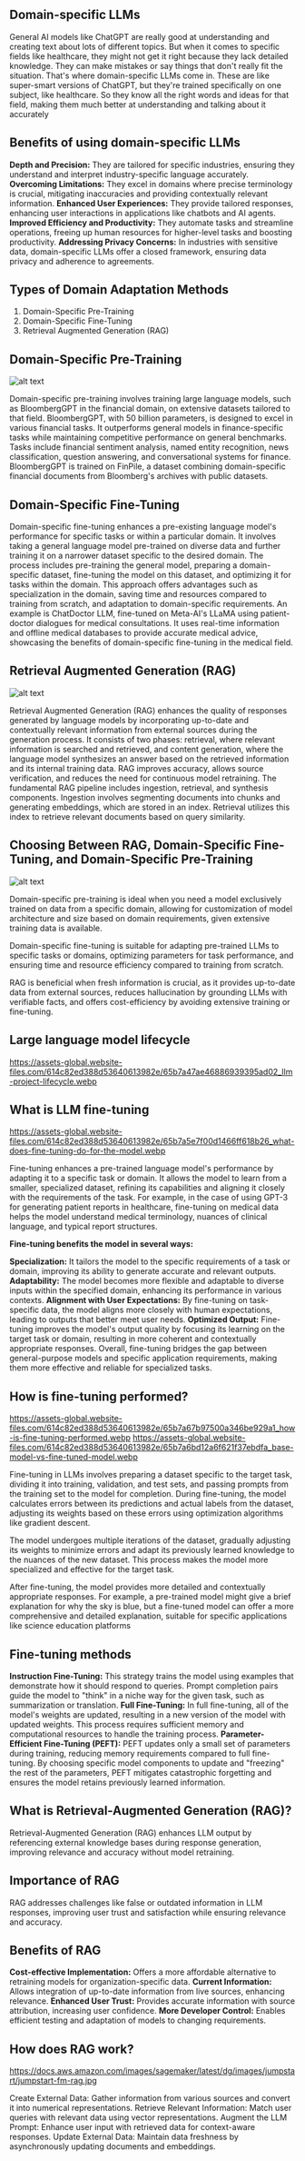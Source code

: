 ## **Domain-specific LLMs**
General AI models like ChatGPT are really good at understanding and creating text about lots of different topics. But when it comes to specific fields like healthcare, they might not get it right because they lack detailed knowledge. They can make mistakes or say things that don't really fit the situation. That's where domain-specific LLMs come in. These are like super-smart versions of ChatGPT, but they're trained specifically on one subject, like healthcare. So they know all the right words and ideas for that field, making them much better at understanding and talking about it accurately
## **Benefits of using domain-specific LLMs**
**Depth and Precision:** They are tailored for specific industries, ensuring they understand and interpret industry-specific language accurately.
**Overcoming Limitations:** They excel in domains where precise terminology is crucial, mitigating inaccuracies and providing contextually relevant information.
**Enhanced User Experiences:** They provide tailored responses, enhancing user interactions in applications like chatbots and AI agents.
**Improved Efficiency and Productivity:** They automate tasks and streamline operations, freeing up human resources for higher-level tasks and boosting productivity.
**Addressing Privacy Concerns:** In industries with sensitive data, domain-specific LLMs offer a closed framework, ensuring data privacy and adherence to agreements.

## **Types of Domain Adaptation Methods**
1)	Domain-Specific Pre-Training
2)	Domain-Specific Fine-Tuning
3)	Retrieval Augmented Generation (RAG)

## **Domain-Specific Pre-Training**
![alt text](image-2.png)

Domain-specific pre-training involves training large language models, such as BloombergGPT in the financial domain, on extensive datasets tailored to that field. BloombergGPT, with 50 billion parameters, is designed to excel in various financial tasks. It outperforms general models in finance-specific tasks while maintaining competitive performance on general benchmarks. Tasks include financial sentiment analysis, named entity recognition, news classification, question answering, and conversational systems for finance. BloombergGPT is trained on FinPile, a dataset combining domain-specific financial documents from Bloomberg's archives with public datasets.
## **Domain-Specific Fine-Tuning**
Domain-specific fine-tuning enhances a pre-existing language model's performance for specific tasks or within a particular domain. It involves taking a general language model pre-trained on diverse data and further training it on a narrower dataset specific to the desired domain. The process includes pre-training the general model, preparing a domain-specific dataset, fine-tuning the model on this dataset, and optimizing it for tasks within the domain. This approach offers advantages such as specialization in the domain, saving time and resources compared to training from scratch, and adaptation to domain-specific requirements. An example is ChatDoctor LLM, fine-tuned on Meta-AI's LLaMA using patient-doctor dialogues for medical consultations. It uses real-time information and offline medical databases to provide accurate medical advice, showcasing the benefits of domain-specific fine-tuning in the medical field.
## **Retrieval Augmented Generation (RAG)**
![alt text](image-3.png)


Retrieval Augmented Generation (RAG) enhances the quality of responses generated by language models by incorporating up-to-date and contextually relevant information from external sources during the generation process. It consists of two phases: retrieval, where relevant information is searched and retrieved, and content generation, where the language model synthesizes an answer based on the retrieved information and its internal training data. RAG improves accuracy, allows source verification, and reduces the need for continuous model retraining. The fundamental RAG pipeline includes ingestion, retrieval, and synthesis components. Ingestion involves segmenting documents into chunks and generating embeddings, which are stored in an index. Retrieval utilizes this index to retrieve relevant documents based on query similarity. 
## **Choosing Between RAG, Domain-Specific Fine-Tuning, and Domain-Specific Pre-Training**
![alt text](image-4.png)


Domain-specific pre-training is ideal when you need a model exclusively trained on data from a specific domain, allowing for customization of model architecture and size based on domain requirements, given extensive training data is available.

Domain-specific fine-tuning is suitable for adapting pre-trained LLMs to specific tasks or domains, optimizing parameters for task performance, and ensuring time and resource efficiency compared to training from scratch.

RAG is beneficial when fresh information is crucial, as it provides up-to-date data from external sources, reduces hallucination by grounding LLMs with verifiable facts, and offers cost-efficiency by avoiding extensive training or fine-tuning.
## **Large language model lifecycle**
https://assets-global.website-files.com/614c82ed388d53640613982e/65b7a47ae46886939395ad02_llm-project-lifecycle.webp
## **What is LLM fine-tuning**
https://assets-global.website-files.com/614c82ed388d53640613982e/65b7a5e7f00d1466ff618b26_what-does-fine-tuning-do-for-the-model.webp

Fine-tuning enhances a pre-trained language model's performance by adapting it to a specific task or domain. It allows the model to learn from a smaller, specialized dataset, refining its capabilities and aligning it closely with the requirements of the task. For example, in the case of using GPT-3 for generating patient reports in healthcare, fine-tuning on medical data helps the model understand medical terminology, nuances of clinical language, and typical report structures.

**Fine-tuning benefits the model in several ways:**

**Specialization:** It tailors the model to the specific requirements of a task or domain, improving its ability to generate accurate and relevant outputs.
**Adaptability:** The model becomes more flexible and adaptable to diverse inputs within the specified domain, enhancing its performance in various contexts.
**Alignment with User Expectations:** By fine-tuning on task-specific data, the model aligns more closely with human expectations, leading to outputs that better meet user needs.
**Optimized Output:** Fine-tuning improves the model's output quality by focusing its learning on the target task or domain, resulting in more coherent and contextually appropriate responses.
Overall, fine-tuning bridges the gap between general-purpose models and specific application requirements, making them more effective and reliable for specialized tasks.
## **How is fine-tuning performed?**
https://assets-global.website-files.com/614c82ed388d53640613982e/65b7a67b97500a346be929a1_how-is-fine-tuning-performed.webp
https://assets-global.website-files.com/614c82ed388d53640613982e/65b7a6bd12a6f621f37ebdfa_base-model-vs-fine-tuned-model.webp

Fine-tuning in LLMs involves preparing a dataset specific to the target task, dividing it into training, validation, and test sets, and passing prompts from the training set to the model for completion. During fine-tuning, the model calculates errors between its predictions and actual labels from the dataset, adjusting its weights based on these errors using optimization algorithms like gradient descent.

The model undergoes multiple iterations of the dataset, gradually adjusting its weights to minimize errors and adapt its previously learned knowledge to the nuances of the new dataset. This process makes the model more specialized and effective for the target task.

After fine-tuning, the model provides more detailed and contextually appropriate responses. For example, a pre-trained model might give a brief explanation for why the sky is blue, but a fine-tuned model can offer a more comprehensive and detailed explanation, suitable for specific applications like science education platforms
## **Fine-tuning methods**
**Instruction Fine-Tuning:** This strategy trains the model using examples that demonstrate how it should respond to queries. Prompt completion pairs guide the model to "think" in a niche way for the given task, such as summarization or translation.
**Full Fine-Tuning:** In full fine-tuning, all of the model's weights are updated, resulting in a new version of the model with updated weights. This process requires sufficient memory and computational resources to handle the training process.
**Parameter-Efficient Fine-Tuning (PEFT):** PEFT updates only a small set of parameters during training, reducing memory requirements compared to full fine-tuning. By choosing specific model components to update and "freezing" the rest of the parameters, PEFT mitigates catastrophic forgetting and ensures the model retains previously learned information.
## What is Retrieval-Augmented Generation (RAG)?
Retrieval-Augmented Generation (RAG) enhances LLM output by referencing external knowledge bases during response generation, improving relevance and accuracy without model retraining.

## Importance of RAG
RAG addresses challenges like false or outdated information in LLM responses, improving user trust and satisfaction while ensuring relevance and accuracy.

## Benefits of RAG

**Cost-effective Implementation:** Offers a more affordable alternative to retraining models for organization-specific data.
**Current Information:** Allows integration of up-to-date information from live sources, enhancing relevance.
**Enhanced User Trust:** Provides accurate information with source attribution, increasing user confidence.
**More Developer Control:** Enables efficient testing and adaptation of models to changing requirements.
## How does RAG work?
https://docs.aws.amazon.com/images/sagemaker/latest/dg/images/jumpstart/jumpstart-fm-rag.jpg


Create External Data: Gather information from various sources and convert it into numerical representations.
Retrieve Relevant Information: Match user queries with relevant data using vector representations.
Augment the LLM Prompt: Enhance user input with retrieved data for context-aware responses.
Update External Data: Maintain data freshness by asynchronously updating documents and embeddings.


